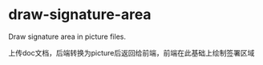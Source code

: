 # draw-signature-area

Draw signature area in picture files.

上传doc文档，后端转换为picture后返回给前端，前端在此基础上绘制签署区域


